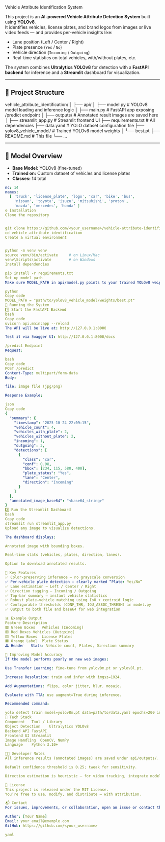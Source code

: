 Vehicle Attribute Identification System

This project is an **AI-powered Vehicle Attribute Detection System** built using **YOLOv8**.  
It identifies vehicles, license plates, and brand logos from images or live video feeds — and provides per-vehicle insights like:
- Lane position (Left / Center / Right)
- Plate presence (`Yes` / `No`)
- Vehicle direction (`Incoming` / `Outgoing`)
- Real-time statistics on total vehicles, with/without plates, etc.

The system combines **Ultralytics YOLOv8** for detection with a **FastAPI backend** for inference and a **Streamlit** dashboard for visualization.

---

## 📁 Project Structure

vehicle_attribute_identification/
│
├── api/
│ ├── model.py # YOLOv8 model loading and inference logic
│ ├── main.py # FastAPI app exposing /predict endpoint
│ ├── outputs/ # Annotated result images are saved here
│
├── streamlit_app.py # Streamlit frontend UI
├── requirements.txt # All dependencies
├── data.yaml # YOLO dataset configuration file
├── yolov8_vehicle_model/ # Trained YOLOv8 model weights
│ └── best.pt
├── README.md # This file
└── ...


---

## 🧠 Model Overview

- **Base Model:** YOLOv8 (fine-tuned)
- **Trained on:** Custom dataset of vehicles and license plates
- **Classes:** 14 total

```yaml
nc: 14
names:
  [ 'truck', 'license_plate', 'logo', 'car', 'bike', 'bus',
    'nissan', 'toyota', 'isuzu', 'mitsubishi', 'proton',
    'mazda', 'mercedes', 'honda' ]
⚙️ Installation
Clone the repository


git clone https://github.com/<your_username>/vehicle-attribute-identification.git
cd vehicle-attribute-identification
Create a virtual environment


python -m venv venv
source venv/bin/activate     # on Linux/Mac
venv\Scripts\activate        # on Windows
Install dependencies

pip install -r requirements.txt
Set up model path
Make sure MODEL_PATH in api/model.py points to your trained YOLOv8 weights:

python
Copy code
MODEL_PATH = "path/to/yolov8_vehicle_model/weights/best.pt"
🚀 Running the System
1️⃣ Start the FastAPI Backend
bash
Copy code
uvicorn api.main:app --reload
The API will be live at: http://127.0.0.1:8000

Test it via Swagger UI: http://127.0.0.1:8000/docs

/predict Endpoint
Request:

bash
Copy code
POST /predict
Content-Type: multipart/form-data
Body:

file: image file (jpg/png)

Response Example:

json
Copy code
{
  "summary": {
    "timestamp": "2025-10-24 22:09:15",
    "vehicle_count": 4,
    "vehicles_with_plate": 2,
    "vehicles_without_plate": 2,
    "incoming": 1,
    "outgoing": 3,
    "detections": [
      {
        "class": "car",
        "conf": 0.98,
        "bbox": [234, 115, 580, 400],
        "plate_status": "Yes",
        "lane": "Center",
        "direction": "Incoming"
      }
    ]
  },
  "annotated_image_base64": "<base64_string>"
}
2️⃣ Run the Streamlit Dashboard
bash
Copy code
streamlit run streamlit_app.py
Upload any image to visualize detections.

The dashboard displays:

Annotated image with bounding boxes.

Real-time stats (vehicles, plates, direction, lanes).

Option to download annotated results.

🧩 Key Features
✅ Color-preserving inference — no grayscale conversion
✅ Per-vehicle plate detection — clearly marked “Plate: Yes/No”
✅ Lane estimation — Left / Center / Right
✅ Direction tagging — Incoming / Outgoing
✅ Top-bar summary — instant vehicle statistics
✅ Robust plate–vehicle matching using IoU + centroid logic
✅ Configurable thresholds (CONF_THR, IOU_ASSOC_THRESH) in model.py
✅ Output to both file and base64 for web integration

📊 Example Output
Feature	Description
🟩 Green Boxes	Vehicles (Incoming)
🟥 Red Boxes	Vehicles (Outgoing)
🟨 Yellow Boxes	License Plates
🟧 Orange Label	Plate Status
🕹️ Header	Stats: Vehicle count, Plates, Direction summary

🧪 Improving Model Accuracy
If the model performs poorly on new web images:

Use Transfer Learning: fine-tune from yolov8m.pt or yolov8l.pt.

Increase Resolution: train and infer with imgsz=1024.

Add Augmentations: flips, color jitter, blur, mosaic.

Evaluate with TTA: use augment=True during inference.

Recommended command:

yolo detect train model=yolov8m.pt data=path/to/data.yaml epochs=200 imgsz=1024 batch=8 augment=True
🧰 Tech Stack
Component	Tool / Library
Object Detection	Ultralytics YOLOv8
Backend API	FastAPI
Frontend UI	Streamlit
Image Handling	OpenCV, NumPy
Language	Python 3.10+

🧑‍💻 Developer Notes
All inference results (annotated images) are saved under api/outputs/.

Default confidence threshold is 0.25; tweak for sensitivity.

Direction estimation is heuristic — for video tracking, integrate model.track(persist=True).

🧾 License
This project is released under the MIT License.
You’re free to use, modify, and distribute — with attribution.

📬 Contact
For issues, improvements, or collaboration, open an issue or contact the developer:

Author: [Your Name]
Email: your_email@example.com
GitHub: https://github.com/<your_username>

yaml
